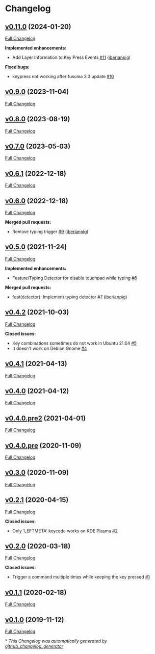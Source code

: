 # Changelog

## [v0.11.0](https://github.com/iberianpig/fusuma-plugin-keypress/tree/v0.11.0) (2024-01-20)

[Full Changelog](https://github.com/iberianpig/fusuma-plugin-keypress/compare/v0.9.0...v0.11.0)

**Implemented enhancements:**

- Add Layer Information to Key Press Events [\#11](https://github.com/iberianpig/fusuma-plugin-keypress/pull/11) ([iberianpig](https://github.com/iberianpig))

**Fixed bugs:**

- keypress not working after fusuma 3.3 update [\#10](https://github.com/iberianpig/fusuma-plugin-keypress/issues/10)

## [v0.9.0](https://github.com/iberianpig/fusuma-plugin-keypress/tree/v0.9.0) (2023-11-04)

[Full Changelog](https://github.com/iberianpig/fusuma-plugin-keypress/compare/v0.8.0...v0.9.0)

## [v0.8.0](https://github.com/iberianpig/fusuma-plugin-keypress/tree/v0.8.0) (2023-08-19)

[Full Changelog](https://github.com/iberianpig/fusuma-plugin-keypress/compare/v0.7.0...v0.8.0)

## [v0.7.0](https://github.com/iberianpig/fusuma-plugin-keypress/tree/v0.7.0) (2023-05-03)

[Full Changelog](https://github.com/iberianpig/fusuma-plugin-keypress/compare/v0.6.1...v0.7.0)

## [v0.6.1](https://github.com/iberianpig/fusuma-plugin-keypress/tree/v0.6.1) (2022-12-18)

[Full Changelog](https://github.com/iberianpig/fusuma-plugin-keypress/compare/v0.6.0...v0.6.1)

## [v0.6.0](https://github.com/iberianpig/fusuma-plugin-keypress/tree/v0.6.0) (2022-12-18)

[Full Changelog](https://github.com/iberianpig/fusuma-plugin-keypress/compare/v0.5.0...v0.6.0)

**Merged pull requests:**

- Remove typing trigger [\#9](https://github.com/iberianpig/fusuma-plugin-keypress/pull/9) ([iberianpig](https://github.com/iberianpig))

## [v0.5.0](https://github.com/iberianpig/fusuma-plugin-keypress/tree/v0.5.0) (2021-11-24)

[Full Changelog](https://github.com/iberianpig/fusuma-plugin-keypress/compare/v0.4.2...v0.5.0)

**Implemented enhancements:**

- Feature/Typing Detector for disable touchpad while typing [\#6](https://github.com/iberianpig/fusuma-plugin-keypress/issues/6)

**Merged pull requests:**

- feat\(detector\): Implement typing detector [\#7](https://github.com/iberianpig/fusuma-plugin-keypress/pull/7) ([iberianpig](https://github.com/iberianpig))

## [v0.4.2](https://github.com/iberianpig/fusuma-plugin-keypress/tree/v0.4.2) (2021-10-03)

[Full Changelog](https://github.com/iberianpig/fusuma-plugin-keypress/compare/v0.4.1...v0.4.2)

**Closed issues:**

- Key combinations sometimes do not work in Ubuntu 21.04 [\#5](https://github.com/iberianpig/fusuma-plugin-keypress/issues/5)
- It doesn't work on Debian Gnome [\#4](https://github.com/iberianpig/fusuma-plugin-keypress/issues/4)

## [v0.4.1](https://github.com/iberianpig/fusuma-plugin-keypress/tree/v0.4.1) (2021-04-13)

[Full Changelog](https://github.com/iberianpig/fusuma-plugin-keypress/compare/v0.4.0...v0.4.1)

## [v0.4.0](https://github.com/iberianpig/fusuma-plugin-keypress/tree/v0.4.0) (2021-04-12)

[Full Changelog](https://github.com/iberianpig/fusuma-plugin-keypress/compare/v0.4.0.pre2...v0.4.0)

## [v0.4.0.pre2](https://github.com/iberianpig/fusuma-plugin-keypress/tree/v0.4.0.pre2) (2021-04-01)

[Full Changelog](https://github.com/iberianpig/fusuma-plugin-keypress/compare/v0.4.0.pre...v0.4.0.pre2)

## [v0.4.0.pre](https://github.com/iberianpig/fusuma-plugin-keypress/tree/v0.4.0.pre) (2020-11-09)

[Full Changelog](https://github.com/iberianpig/fusuma-plugin-keypress/compare/v0.3.0...v0.4.0.pre)

## [v0.3.0](https://github.com/iberianpig/fusuma-plugin-keypress/tree/v0.3.0) (2020-11-09)

[Full Changelog](https://github.com/iberianpig/fusuma-plugin-keypress/compare/v0.2.1...v0.3.0)

## [v0.2.1](https://github.com/iberianpig/fusuma-plugin-keypress/tree/v0.2.1) (2020-04-15)

[Full Changelog](https://github.com/iberianpig/fusuma-plugin-keypress/compare/v0.2.0...v0.2.1)

**Closed issues:**

- Only 'LEFTMETA' keycode works on KDE Plasma [\#2](https://github.com/iberianpig/fusuma-plugin-keypress/issues/2)

## [v0.2.0](https://github.com/iberianpig/fusuma-plugin-keypress/tree/v0.2.0) (2020-03-18)

[Full Changelog](https://github.com/iberianpig/fusuma-plugin-keypress/compare/v0.1.1...v0.2.0)

**Closed issues:**

- Trigger a command multiple times while keeping the key pressed [\#1](https://github.com/iberianpig/fusuma-plugin-keypress/issues/1)

## [v0.1.1](https://github.com/iberianpig/fusuma-plugin-keypress/tree/v0.1.1) (2020-02-18)

[Full Changelog](https://github.com/iberianpig/fusuma-plugin-keypress/compare/v0.1.0...v0.1.1)

## [v0.1.0](https://github.com/iberianpig/fusuma-plugin-keypress/tree/v0.1.0) (2019-11-12)

[Full Changelog](https://github.com/iberianpig/fusuma-plugin-keypress/compare/fb8d8ccfc3828e487607706335f670ae5392f08d...v0.1.0)



\* *This Changelog was automatically generated by [github_changelog_generator](https://github.com/github-changelog-generator/github-changelog-generator)*
